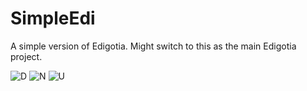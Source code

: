 SimpleEdi
=========

A simple version of Edigotia. Might switch to this as the main Edigotia project.

![D](screenshots/dialogue.png)
![N](screenshots/nobles.png)
![U](screenshots/unit.png)
